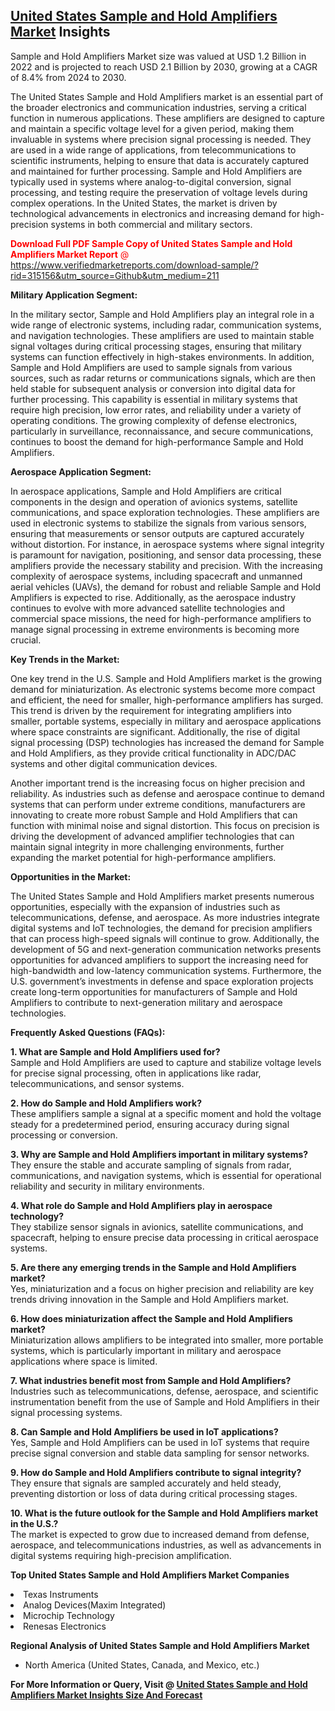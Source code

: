 <h2><a href="https://www.verifiedmarketreports.com/download-sample/?rid=315156&amp;utm_source=Github&amp;utm_medium=211" target="_blank">United States Sample and Hold Amplifiers Market</a> Insights</h2><p>Sample and Hold Amplifiers Market size was valued at USD 1.2 Billion in 2022 and is projected to reach USD 2.1 Billion by 2030, growing at a CAGR of 8.4% from 2024 to 2030.</p><p><p>The United States Sample and Hold Amplifiers market is an essential part of the broader electronics and communication industries, serving a critical function in numerous applications. These amplifiers are designed to capture and maintain a specific voltage level for a given period, making them invaluable in systems where precision signal processing is needed. They are used in a wide range of applications, from telecommunications to scientific instruments, helping to ensure that data is accurately captured and maintained for further processing. Sample and Hold Amplifiers are typically used in systems where analog-to-digital conversion, signal processing, and testing require the preservation of voltage levels during complex operations. In the United States, the market is driven by technological advancements in electronics and increasing demand for high-precision systems in both commercial and military sectors. <p><span class=""><span style="color: #ff0000;"><strong>Download Full PDF Sample Copy of United States Sample and Hold Amplifiers Market Report</strong> @ </span><a href="https://www.verifiedmarketreports.com/download-sample/?rid=315156&amp;utm_source=Github&amp;utm_medium=211" target="_blank">https://www.verifiedmarketreports.com/download-sample/?rid=315156&amp;utm_source=Github&amp;utm_medium=211</a></span></p></p><p><strong>Military Application Segment:</strong></p><p>In the military sector, Sample and Hold Amplifiers play an integral role in a wide range of electronic systems, including radar, communication systems, and navigation technologies. These amplifiers are used to maintain stable signal voltages during critical processing stages, ensuring that military systems can function effectively in high-stakes environments. In addition, Sample and Hold Amplifiers are used to sample signals from various sources, such as radar returns or communications signals, which are then held stable for subsequent analysis or conversion into digital data for further processing. This capability is essential in military systems that require high precision, low error rates, and reliability under a variety of operating conditions. The growing complexity of defense electronics, particularly in surveillance, reconnaissance, and secure communications, continues to boost the demand for high-performance Sample and Hold Amplifiers. </p><p><strong>Aerospace Application Segment:</strong></p><p>In aerospace applications, Sample and Hold Amplifiers are critical components in the design and operation of avionics systems, satellite communications, and space exploration technologies. These amplifiers are used in electronic systems to stabilize the signals from various sensors, ensuring that measurements or sensor outputs are captured accurately without distortion. For instance, in aerospace systems where signal integrity is paramount for navigation, positioning, and sensor data processing, these amplifiers provide the necessary stability and precision. With the increasing complexity of aerospace systems, including spacecraft and unmanned aerial vehicles (UAVs), the demand for robust and reliable Sample and Hold Amplifiers is expected to rise. Additionally, as the aerospace industry continues to evolve with more advanced satellite technologies and commercial space missions, the need for high-performance amplifiers to manage signal processing in extreme environments is becoming more crucial.</p><p><strong>Key Trends in the Market:</strong></p><p>One key trend in the U.S. Sample and Hold Amplifiers market is the growing demand for miniaturization. As electronic systems become more compact and efficient, the need for smaller, high-performance amplifiers has surged. This trend is driven by the requirement for integrating amplifiers into smaller, portable systems, especially in military and aerospace applications where space constraints are significant. Additionally, the rise of digital signal processing (DSP) technologies has increased the demand for Sample and Hold Amplifiers, as they provide critical functionality in ADC/DAC systems and other digital communication devices.</p><p>Another important trend is the increasing focus on higher precision and reliability. As industries such as defense and aerospace continue to demand systems that can perform under extreme conditions, manufacturers are innovating to create more robust Sample and Hold Amplifiers that can function with minimal noise and signal distortion. This focus on precision is driving the development of advanced amplifier technologies that can maintain signal integrity in more challenging environments, further expanding the market potential for high-performance amplifiers.</p><p><strong>Opportunities in the Market:</strong></p><p>The United States Sample and Hold Amplifiers market presents numerous opportunities, especially with the expansion of industries such as telecommunications, defense, and aerospace. As more industries integrate digital systems and IoT technologies, the demand for precision amplifiers that can process high-speed signals will continue to grow. Additionally, the development of 5G and next-generation communication networks presents opportunities for advanced amplifiers to support the increasing need for high-bandwidth and low-latency communication systems. Furthermore, the U.S. government’s investments in defense and space exploration projects create long-term opportunities for manufacturers of Sample and Hold Amplifiers to contribute to next-generation military and aerospace technologies.</p><p><strong>Frequently Asked Questions (FAQs):</strong></p><p><strong>1. What are Sample and Hold Amplifiers used for?</strong><br> Sample and Hold Amplifiers are used to capture and stabilize voltage levels for precise signal processing, often in applications like radar, telecommunications, and sensor systems.</p><p><strong>2. How do Sample and Hold Amplifiers work?</strong><br> These amplifiers sample a signal at a specific moment and hold the voltage steady for a predetermined period, ensuring accuracy during signal processing or conversion.</p><p><strong>3. Why are Sample and Hold Amplifiers important in military systems?</strong><br> They ensure the stable and accurate sampling of signals from radar, communications, and navigation systems, which is essential for operational reliability and security in military environments.</p><p><strong>4. What role do Sample and Hold Amplifiers play in aerospace technology?</strong><br> They stabilize sensor signals in avionics, satellite communications, and spacecraft, helping to ensure precise data processing in critical aerospace systems.</p><p><strong>5. Are there any emerging trends in the Sample and Hold Amplifiers market?</strong><br> Yes, miniaturization and a focus on higher precision and reliability are key trends driving innovation in the Sample and Hold Amplifiers market.</p><p><strong>6. How does miniaturization affect the Sample and Hold Amplifiers market?</strong><br> Miniaturization allows amplifiers to be integrated into smaller, more portable systems, which is particularly important in military and aerospace applications where space is limited.</p><p><strong>7. What industries benefit most from Sample and Hold Amplifiers?</strong><br> Industries such as telecommunications, defense, aerospace, and scientific instrumentation benefit from the use of Sample and Hold Amplifiers in their signal processing systems.</p><p><strong>8. Can Sample and Hold Amplifiers be used in IoT applications?</strong><br> Yes, Sample and Hold Amplifiers can be used in IoT systems that require precise signal conversion and stable data sampling for sensor networks.</p><p><strong>9. How do Sample and Hold Amplifiers contribute to signal integrity?</strong><br> They ensure that signals are sampled accurately and held steady, preventing distortion or loss of data during critical processing stages.</p><p><strong>10. What is the future outlook for the Sample and Hold Amplifiers market in the U.S.?</strong><br> The market is expected to grow due to increased demand from defense, aerospace, and telecommunications industries, as well as advancements in digital systems requiring high-precision amplification.</p></p><p><strong>Top United States Sample and Hold Amplifiers Market Companies</strong></p><div data-test-id=""><p><li>Texas Instruments</li><li> Analog Devices(Maxim Integrated)</li><li> Microchip Technology</li><li> Renesas Electronics</li></p><div><strong>Regional Analysis of&nbsp;United States Sample and Hold Amplifiers Market</strong></div><ul><li dir="ltr"><p dir="ltr">North America&nbsp;(United States, Canada, and Mexico, etc.)</p></li></ul><p><strong>For More Information or Query, Visit @&nbsp;</strong><strong><a href="https://www.verifiedmarketreports.com/product/sample-and-hold-amplifiers-market/?utm_source=Github&amp;utm_medium=211" target="_blank">United States Sample and Hold Amplifiers Market Insights Size And Forecast</a></strong></p></div>

